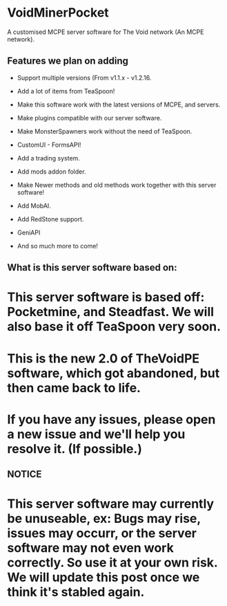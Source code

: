 # VoidMinerPocket
A customised MCPE server software for The Void network (An MCPE network).


## Features we plan on adding
* Support multiple versions (From v1.1.x - v1.2.16.

* Add a lot of items from TeaSpoon!

* Make this software work with the latest versions of MCPE, and servers.

* Make plugins compatible with our server software.

* Make MonsterSpawners work without the need of TeaSpoon.

* CustomUI - FormsAPI!

* Add a trading system.

* Add mods addon folder.

* Make Newer methods and old methods work together with this server software!

* Add MobAI.

* Add RedStone support.

* GeniAPI

* And so much more to come!


## What is this server software based on:

# This server software is based off: Pocketmine, and Steadfast. We will also base it off TeaSpoon very soon.
# This is the new 2.0 of TheVoidPE software, which got abandoned, but then came back to life.
# If you have any issues, please open a new issue and we'll help you resolve it. (If possible.)


## NOTICE

# This server software may currently be unuseable, ex: Bugs may rise, issues may occurr, or the server software may not even work correctly. So use it at your own risk. We will update this post once we think it's stabled again.
